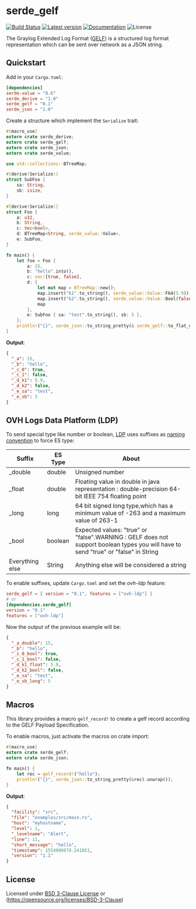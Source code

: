 # serde_gelf 

[![Build Status](https://travis-ci.org/ovh/rust-serde_gelf.svg?branch=master)](https://travis-ci.org/ovh/rust-serde_gelf) 
[![Latest version](https://img.shields.io/crates/v/serde_gelf.svg)](https://crates.io/crates/serde_gelf)
[![Documentation](https://docs.rs/serde_gelf/badge.svg)](https://docs.rs/serde_gelf) 
![License](https://img.shields.io/crates/l/serde_gelf.svg)

The Graylog Extended Log Format ([GELF](http://docs.graylog.org/en/latest/pages/gelf.html#gelf-payload-specification)) is a structured log format 
representation which can be sent over network as a JSON string.

## Quickstart

Add in your `Cargo.toml`:
```toml
[dependencies]
serde-value = "0.6"
serde_derive = "1.0"
serde_gelf = "0.1"
serde_json = "1.0"
```

Create a structure which implement the `Serialize` trait: 
```rust
#[macro_use]
extern crate serde_derive;
extern crate serde_gelf;
extern crate serde_json;
extern crate serde_value;

use std::collections::BTreeMap;

#[derive(Serialize)]
struct SubFoo {
    sa: String,
    sb: isize,
}

#[derive(Serialize)]
struct Foo {
    a: u32,
    b: String,
    c: Vec<bool>,
    d: BTreeMap<String, serde_value::Value>,
    e: SubFoo,
}

fn main() {
    let foo = Foo {
        a: 15,
        b: "hello".into(),
        c: vec![true, false],
        d: {
            let mut map = BTreeMap::new();
            map.insert("k1".to_string(), serde_value::Value::F64(5.9));
            map.insert("k2".to_string(), serde_value::Value::Bool(false));
            map
        },
        e: SubFoo { sa: "test".to_string(), sb: 5 },
    };
    println!("{}", serde_json::to_string_pretty(& serde_gelf::to_flat_dict(&foo).unwrap()).unwrap());
}
```
**Output**:
```json
{
  "_a": 15,
  "_b": "hello",
  "_c_0": true,
  "_c_1": false,
  "_d_k1": 5.9,
  "_d_k2": false,
  "_e_sa": "test",
  "_e_sb": 5
}
```

## OVH Logs Data Platform (LDP)

To send special type like number or boolean, [LDP](https://docs.ovh.com/gb/en/logs-data-platform/) uses suffixes as [naming convention](https://docs.ovh.com/gb/en/logs-data-platform/field-naming-conventions/) to force ES type:

| Suffix            | ES Type  | About                                                                                                                              |
|-------------------|----------|------------------------------------------------------------------------------------------------------------------------------------|
| _double           | double   | Unsigned number                                                                                                                    |
| _float            | double   | Floating value in double in java representation : double-precision 64-bit IEEE 754 floating point                                  |
| _long             | long     | 64 bit signed long type,which has a minimum value of -263 and a maximum value of 263-1                                             |
| _bool             | boolean  | Expected values: "true" or "false".WARNING : GELF does not support boolean types you will have to send "true" or "false" in String |
| Everything else   | String   | Anything else will be considered a string                                                                                          |

To enable suffixes, update `Cargo.toml` and set the *ovh-ldp* feature:
```toml
serde_gelf = { version = "0.1", features = ["ovh-ldp"] }
# or
[dependencies.serde_gelf]
version = "0.1"
features = ["ovh-ldp"]
```
Now the output of the previous example will be:
```json
{
  "_a_double": 15,
  "_b": "hello",
  "_c_0_bool": true,
  "_c_1_bool": false,
  "_d_k1_float": 5.9,
  "_d_k2_bool": false,
  "_e_sa": "test",
  "_e_sb_long": 5
}
```

## Macros

This library provides a macro `gelf_record!` to create a gelf record according 
to the GELF Payload Specification.

To enable macros, just activate the macros on crate import:

```rust
#[macro_use]
extern crate serde_gelf;
extern crate serde_json;

fn main() {
    let rec = gelf_record!("hello");
    println!("{}", serde_json::to_string_pretty(&rec).unwrap());
}
```
**Output**:
```json
{
  "facility": "src",
  "file": "examples/src/main.rs",
  "host": "myhostname",
  "level": 1,
  "_levelname": "Alert",
  "line": 11,
  "short_message": "hello",
  "timestamp": 1554980878.241851,
  "version": "1.1"
}
```

## License

Licensed under [BSD 3-Clause License](./LICENSE) or (https://opensource.org/licenses/BSD-3-Clause)